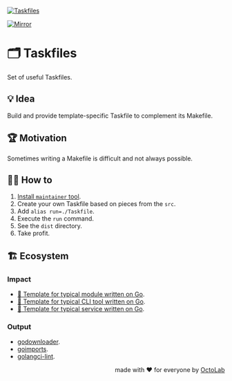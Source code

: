 [![Taskfiles][social.preview]][preview.config]

[![Mirror][mirror.icon]][mirror.page]

# 🗂 Taskfiles

Set of useful Taskfiles.

## 💡 Idea

Build and provide template-specific Taskfile to complement its Makefile.

## 🏆 Motivation

Sometimes writing a Makefile is difficult and not always possible.

## 🤼‍♂️ How to

1. [Install `maintainer` tool][maintainer].
2. Create your own Taskfile based on pieces from the `src`.
3. Add `alias run=./Taskfile`.
4. Execute the `run` command.
5. See the `dist` directory.
6. Take profit.

[maintainer]: https://github.com/octomation/maintainer#-installation

## 🏗️ Ecosystem

### Impact

- [🧩 Template for typical module written on Go](https://github.com/octomation/go-module).
- [🧩 Template for typical CLI tool written on Go](https://github.com/octomation/go-tool).
- [🧩 Template for typical service written on Go](https://github.com/octomation/go-service).

### Output

- [godownloader](https://github.com/kamilsk/godownloader/releases/tag/homebrew).
- [goimports](https://github.com/kamilsk/go-tools/releases/tag/goimports).
- [golangci-lint](https://github.com/kamilsk/golangci-lint/releases/tag/looppointer).

<p align="right">made with ❤️ for everyone by <a href="https://www.octolab.org/">OctoLab</a></p>

[social.preview]:   https://cdn.octolab.org/repo/taskfiles.png
[preview.config]:   https://socialify.git.ci/octomation/taskfiles?description=1&font=Raleway&language=1&name=1&owner=1&pattern=Circuit%20Board&theme=Light
[preview.fallback]: https://socialify.git.ci/octomation/taskfiles/image?description=1&font=Raleway&language=1&name=1&owner=1&pattern=Circuit%20Board&theme=Light

[mirror.page]:      https://bitbucket.org/kamilsk/taskfiles
[mirror.icon]:      https://img.shields.io/badge/mirror-bitbucket-blue
